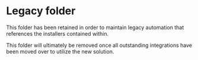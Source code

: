 # Legacy folder
This folder has been retained in order to maintain legacy automation that references the installers contained within. 

This folder will ultimately be removed once all outstanding integrations have been moved over to utilize the new solution.